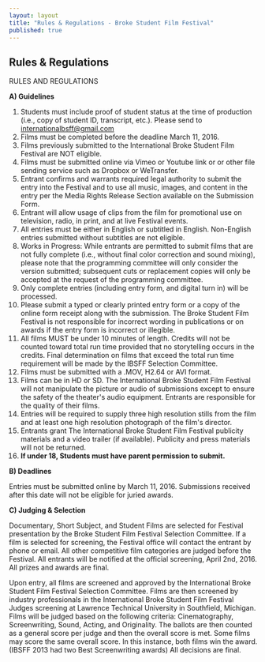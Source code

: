 ```yaml
---
layout: layout
title: "Rules & Regulations - Broke Student Film Festival"
published: true
---
```



## Rules & Regulations

RULES AND REGULATIONS

**A) Guidelines**

1. Students must include proof of student status at the time of production (i.e., copy of student ID, transcript, etc.). Please send to internationalbsff@gmail.com
2. Films must be completed before the deadline March 11, 2016.
3. Films previously submitted to the International Broke Student Film Festival are NOT eligible. 
4. Films must be submitted online via Vimeo or Youtube link or or other file sending service such as Dropbox or WeTransfer.
5. Entrant confirms and warrants required legal authority to submit the entry into the Festival and to use all music, images, and content in the entry per the Media Rights Release Section available on the Submission Form.  
6. Entrant will allow usage of clips from the film for promotional use on television, radio, in print, and at live Festival events.
7. All entries must be either in English or subtitled in English. Non-English entries submitted without subtitles are not eligible.
8. Works in Progress: While entrants are permitted to submit films that are not fully complete (i.e., without final color correction and sound mixing), please note that the programming committee will only consider the version submitted; subsequent cuts or replacement copies will only be accepted at the request of the programming committee.
9. Only complete entries (including entry form, and digital turn in) will be processed.
10. Please submit a typed or clearly printed entry form or a copy of the online form receipt along with the submission. The Broke Student Film Festival is not responsible for incorrect wording in publications or on awards if the entry form is incorrect or illegible.
11. All films MUST be under 10 minutes of length.  Credits will not be counted toward total run time provided that no storytelling occurs in the credits.  Final determination on films that exceed the total run time requirement will be made by the IBSFF Selection Committee.
12. Films must be submitted with a .MOV, H2.64 or AVI format. 
13. Films can be in HD or SD. The International Broke Student Film Festival will not manipulate the picture or audio of submissions except to ensure the safety of the theater's audio equipment. Entrants are responsible for the quality of their films.
14. Entries will be required to supply three high resolution stills from the film and at least one high resolution photograph of the film's director. 
15. Entrants grant The International Broke Student Film Festival publicity materials and a video trailer (if available). Publicity and press materials will not be returned.
16. **If under 18, Students must have parent permission to submit.**
 
**B) Deadlines**
	
Entries must be submitted online by March 11, 2016. Submissions received after this date will not be eligible for juried awards. 	

**C) Judging & Selection**
		
Documentary, Short Subject, and Student Films are selected for Festival presentation by the Broke Student Film Festival Selection Committee. If a film is selected for screening, the Festival office will contact the entrant by phone or email.
All other competitive film categories are judged before the Festival. All entrants will be notified at the official screening, April 2nd, 2016. All prizes and awards are final. 

Upon entry, all films are screened and approved by the International Broke Student Film Festival Selection Committee. Films are then screened by industry professionals in the International Broke Student Film Festival Judges screening at Lawrence Technical University in Southfield, Michigan. Films will be judged based on the following criteria: Cinematography, Screenwriting, Sound, Acting, and Originality. The ballots are then counted as a general score per judge and then the overall score is met. Some films may score the same overall score. In this instance, both films win the award. (IBSFF 2013 had two Best Screenwriting awards) All decisions are final.
